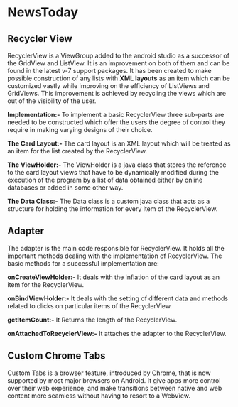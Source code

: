 # NewsToday

<h2> Recycler View </h2>




RecyclerView is a ViewGroup added to the android studio as a successor of the GridView and ListView. It is an improvement on both of them and can be found in the latest v-7 support packages. It has been created to make possible construction of any lists with **XML layouts** as an item which can be customized vastly while improving on the efficiency of ListViews and GridViews. This improvement is achieved by recycling the views which are out of the visibility of the user.

**Implementation:-** To implement a basic RecyclerView three sub-parts are needed to be constructed which offer the users the degree of control they require in making varying designs of their choice.

**The Card Layout:-**  The card layout is an XML layout which will be treated as an item for the list created by the RecyclerView.

**The ViewHolder:-** The ViewHolder is a java class that stores the reference to the card layout views that have to be dynamically modified during the execution of the program by a list of data obtained either by online databases or added in some other way.

**The Data Class:-** The Data class is a custom java class that acts as a structure for holding the information for every item of the RecyclerView.

<h2> Adapter </h2>
The adapter is the main code responsible for RecyclerView. It holds all the important methods dealing with the implementation of RecyclerView. The basic methods for a successful implementation are:

**onCreateViewHolder:-** It deals with the inflation of the card layout as an item for the RecyclerView.

**onBindViewHolder:-** It deals with the setting of different data and methods related to clicks on particular items of the RecyclerView.

**getItemCount:-** It Returns the length of the RecyclerView.

**onAttachedToRecyclerView:-** It attaches the adapter to the RecyclerView.

<h2> Custom Chrome Tabs </h2>
Custom Tabs is a browser feature, introduced by Chrome, that is now supported by most major browsers on Android. It give apps more control over their web experience, and make transitions between native and web content more seamless without having to resort to a WebView.









